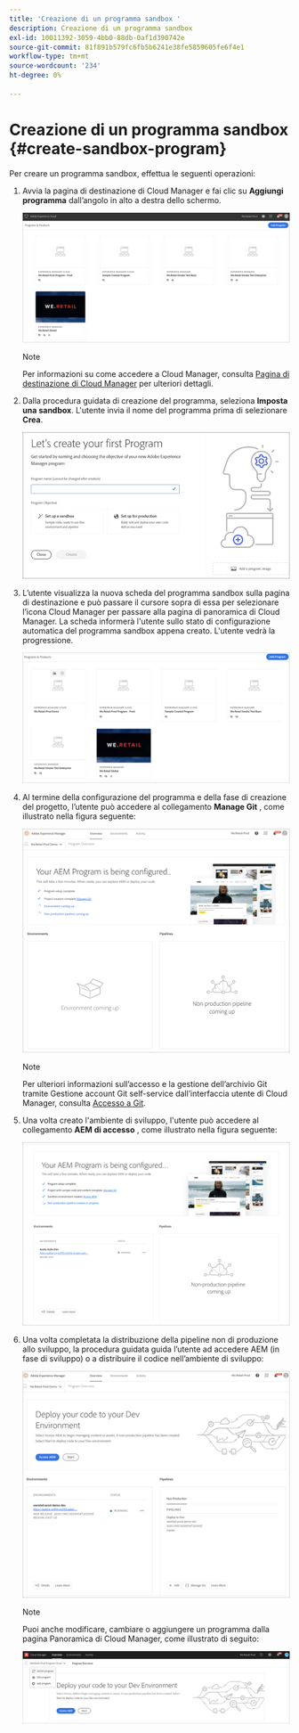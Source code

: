 ```yaml
---
title: 'Creazione di un programma sandbox '
description: Creazione di un programma sandbox
exl-id: 10011392-3059-4bb0-88db-0af1d390742e
source-git-commit: 81f891b579fc6fb5b6241e38fe5859605fe6f4e1
workflow-type: tm+mt
source-wordcount: '234'
ht-degree: 0%

---
```


# Creazione di un programma sandbox {#create-sandbox-program}

Per creare un programma sandbox, effettua le seguenti operazioni:

1. Avvia la pagina di destinazione di Cloud Manager e fai clic su **Aggiungi programma** dall’angolo in alto a destra dello schermo.

   ![](assets/first_timelogin1.png)

   >[!NOTE]
   >Per informazioni su come accedere a Cloud Manager, consulta [Pagina di destinazione di Cloud Manager](/help/onboarding/what-is-required/navigate-to-cloud-manager.md) per ulteriori dettagli.

1. Dalla procedura guidata di creazione del programma, seleziona **Imposta una sandbox**. L&#39;utente invia il nome del programma prima di selezionare **Crea**.

   ![](assets/create-sandbox.png)

1. L’utente visualizza la nuova scheda del programma sandbox sulla pagina di destinazione e può passare il cursore sopra di essa per selezionare l’icona Cloud Manager per passare alla pagina di panoramica di Cloud Manager. La scheda informerà l&#39;utente sullo stato di configurazione automatica del programma sandbox appena creato. L&#39;utente vedrà la progressione.

   ![](assets/program-create-setupdemo2.png)

1. Al termine della configurazione del programma e della fase di creazione del progetto, l’utente può accedere al collegamento **Manage Git** , come illustrato nella figura seguente:

   ![](assets/create-program4.png)

   >[!NOTE]
   >
   >Per ulteriori informazioni sull’accesso e la gestione dell’archivio Git tramite Gestione account Git self-service dall’interfaccia utente di Cloud Manager, consulta [Accesso a Git](/help/implementing/cloud-manager/accessing-repos.md).


1. Una volta creato l&#39;ambiente di sviluppo, l&#39;utente può accedere al collegamento **AEM di accesso** , come illustrato nella figura seguente:

   ![](assets/create-program-5.png)

1. Una volta completata la distribuzione della pipeline non di produzione allo sviluppo, la procedura guidata guida l’utente ad accedere AEM (in fase di sviluppo) o a distribuire il codice nell’ambiente di sviluppo:

   ![](assets/create-program-setup-deploy.png)

   >[!NOTE]
   >Puoi anche modificare, cambiare o aggiungere un programma dalla pagina Panoramica di Cloud Manager, come illustrato di seguito:

   ![](assets/create-program-a1.png)
